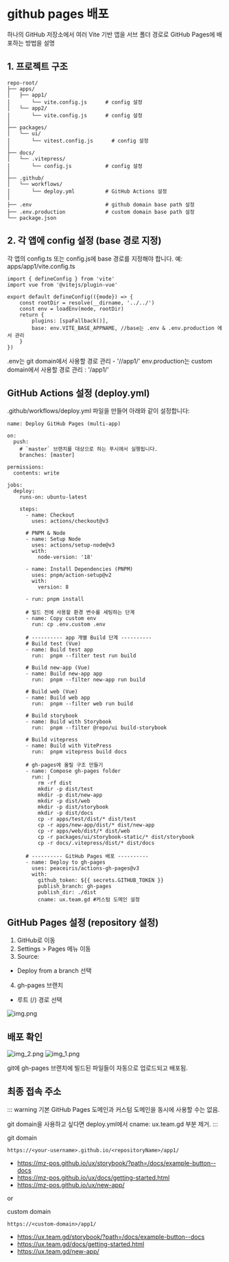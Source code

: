 # github pages 배포

하나의 GitHub 저장소에서 여러 Vite 기반 앱을 서브 폴더 경로로 GitHub Pages에 배포하는 방법을 설명

## 1. 프로젝트 구조

```text
repo-root/
├── apps/
│   ├── app1/                   
│       └── vite.config.js      # config 설정
│   └── app2/                  
│       └── vite.config.js      # config 설정
│
├── packages/                   
│   └── ui/                
│       └── vitest.config.js      # config 설정 
│
├── docs/                       
│   └── .vitepress/
│       └── config.js           # config 설정
│
├── .github/
│   └── workflows/
│       └── deploy.yml          # GitHub Actions 설정
│
├── .env                        # github domain base path 설정
├── .env.production             # custom domain base path 설정
└── package.json
```

## 2. 각 앱에 config 설정 (base 경로 지정)
각 앱의 config.ts 또는 config.js에 base 경로를 지정해야 합니다.
예: apps/app1/vite.config.ts

```text
import { defineConfig } from 'vite'
import vue from '@vitejs/plugin-vue'

export default defineConfig(({mode}) => {
    const rootDir = resolve(__dirname, '../../')
    const env = loadEnv(mode, rootDir)
    return {
        plugins: [spaFallback()],
        base: env.VITE_BASE_APPNAME, //base는 .env & .env.production 에서 관리
    }
})
```

.env는 git domain에서 사용할 경로 관리 - '/<repositoryName>/app1/'
env.production는 custom domain에서 사용할 경로 관리 : '/app1/'

## GitHub Actions 설정 (deploy.yml)
.github/workflows/deploy.yml 파일을 만들어 아래와 같이 설정합니다:

```text
name: Deploy GitHub Pages (multi-app)

on:
  push:
    # `master` 브랜치를 대상으로 하는 푸시에서 실행됩니다.
    branches: [master]

permissions:
  contents: write

jobs:
  deploy:
    runs-on: ubuntu-latest

    steps:
      - name: Checkout
        uses: actions/checkout@v3

      # PNPM & Node
      - name: Setup Node
        uses: actions/setup-node@v3
        with:
          node-version: '18'

      - name: Install Dependencies (PNPM)
        uses: pnpm/action-setup@v2
        with:
          version: 8

      - run: pnpm install

      # 빌드 전에 사용할 환경 변수를 세팅하는 단계
      - name: Copy custom env
        run: cp .env.custom .env

      # ---------- app 개별 Build 단계 ----------
      # Build test (Vue)
      - name: Build test app
        run:  pnpm --filter test run build

      # Build new-app (Vue)
      - name: Build new-app app
        run:  pnpm --filter new-app run build

      # Build web (Vue)
      - name: Build web app
        run:  pnpm --filter web run build

      # Build storybook
      - name: Build with Storybook
        run:  pnpm --filter @repo/ui build-storybook

      # Build vitepress
      - name: Build with VitePress
        run:  pnpm vitepress build docs

      # gh-pages에 올릴 구조 만들기
      - name: Compose gh-pages folder
        run: |
          rm -rf dist
          mkdir -p dist/test
          mkdir -p dist/new-app
          mkdir -p dist/web
          mkdir -p dist/storybook
          mkdir -p dist/docs
          cp -r apps/test/dist/* dist/test
          cp -r apps/new-app/dist/* dist/new-app
          cp -r apps/web/dist/* dist/web
          cp -r packages/ui/storybook-static/* dist/storybook
          cp -r docs/.vitepress/dist/* dist/docs

      # ---------- GitHub Pages 배포 ----------
      - name: Deploy to gh-pages
        uses: peaceiris/actions-gh-pages@v3
        with:
          github_token: ${{ secrets.GITHUB_TOKEN }}
          publish_branch: gh-pages
          publish_dir: ./dist
          cname: ux.team.gd #커스텀 도메인 설정
```

##  GitHub Pages 설정 (repository 설정)
1. GitHub로 이동
2. Settings > Pages 메뉴 이동
3. Source:
- Deploy from a branch 선택
4. gh-pages 브랜치
- 루트 (/) 경로 선택

![img.png](img.png)


## 배포 확인

![img_2.png](img_2.png)
![img_1.png](img_1.png)


git에 gh-pages 브랜치에 빌드된 파일들이 자동으로 업로드되고 배포됨.

## 최종 접속 주소
::: warning
기본 GitHub Pages 도메인과 커스텀 도메인을 동시에 사용할 수는 없음.

git domain을 사용하고 싶다면 deploy.yml에서 cname: ux.team.gd 부분 제거.
:::

git domain 

```text
https://<your-username>.github.io/<repositoryName>/app1/
```
- https://mz-pos.github.io/ux/storybook/?path=/docs/example-button--docs
- https://mz-pos.github.io/ux/docs/getting-started.html
- https://mz-pos.github.io/ux/new-app/

or

custom domain
```text
https://<custom-domain>/app1/
```

- https://ux.team.gd/storybook/?path=/docs/example-button--docs
- https://ux.team.gd/docs/getting-started.html
- https://ux.team.gd/new-app/



